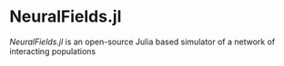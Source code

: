 # NeuralFields.jl

*NeuralFields.jl* is an open-source Julia based simulator of a network of interacting populations
